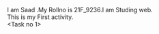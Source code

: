 I am Saad .My Rollno is 21F_9236.I am Studing web.<br>
This is my First activity.<br>
<Task no 1><br>

